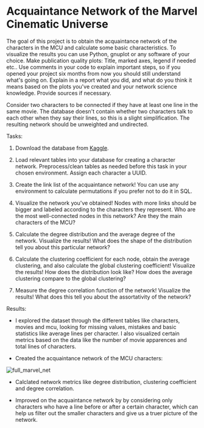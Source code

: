 # Acquaintance Network of the Marvel Cinematic Universe

The goal of this project is to obtain the acquaintance network of the characters in the MCU and calculate some basic characteristics. To visualize the results you can use Python, gnuplot or any software of your choice. Make publication quality plots: Title, marked axes, legend if needed etc.. Use comments in your code to explain important steps, so if you opened your project six months from now you should still understand what's going on. Explain in a report what you did, and what do you think it means based on the plots you've created and your network science knowledge. Provide sources if necessary.

Consider two characters to be connected if they have at least one line in the same movie. The database doesn't contain whether two characters talk to each other when they say their lines, so this is a slight simplification. The resulting network should be unweighted and undirected.

Tasks:

1. Download the database from [Kaggle](https://www.kaggle.com/pdunton/marvel-cinematic-universe-dialogue).

2. Load relevant tables into your database for creating a character network. Preprocess/clean tables as needed before this task in your chosen environment. Assign each character a UUID.

3. Create the link list of the acquaintance network! You can use any environment to calculate permutations if you prefer not to do it in SQL.

4. Visualize the network you've obtained! Nodes with more links should be bigger and labeled according to the characters they represent. Who are the most well-connected nodes in this network? Are they the main characters of the MCU?

5. Calculate the degree distribution and the average degree of the network. Visualize the results! What does the shape of the distribution tell you about this particular network?

6. Calculate the clustering coefficient for each node, obtain the average clustering, and also calculate the global clustering coefficient! Visualize the results! How does the distribution look like? How does the average clustering compare to the global clustering?

7. Measure the degree correlation function of the network! Visualize the results! What does this tell you about the assortativity of the network?

Results:

- I explored the dataset through the different tables like characters, movies and mcu, looking for missing values, mistakes and basic statistics like average lines per character. I also visualized certain metrics based on the data like the number of movie apparences and total lines of characters.

- Created the acquaintance network of the MCU characters:

![full_marvel_net](https://github.com/dbenc/mcu_network/assets/40838667/6259e081-199b-47e6-b707-6b73c7643dc1)

- Calclated network metrics like degree distribution, clustering coefficient and degree correlation.

- Improved on the acquaintance network by by considering only characters who have a line before or after a certain character, which can help us filter out the smaller characters and give us a truer picture of the network.
